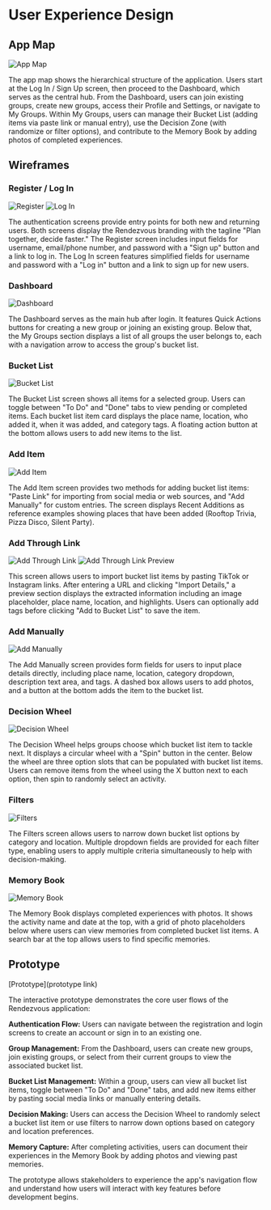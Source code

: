 # User Experience Design

## App Map

![App Map](ux-design/app-map.png)

The app map shows the hierarchical structure of the application. Users start at the Log In / Sign Up screen, then proceed to the Dashboard, which serves as the central hub. From the Dashboard, users can join existing groups, create new groups, access their Profile and Settings, or navigate to My Groups. Within My Groups, users can manage their Bucket List (adding items via paste link or manual entry), use the Decision Zone (with randomize or filter options), and contribute to the Memory Book by adding photos of completed experiences.

## Wireframes

### Register / Log In
![Register](ux-design/register.png)
![Log In](ux-design/login.png)

The authentication screens provide entry points for both new and returning users. Both screens display the Rendezvous branding with the tagline "Plan together, decide faster." The Register screen includes input fields for username, email/phone number, and password with a "Sign up" button and a link to log in. The Log In screen features simplified fields for username and password with a "Log in" button and a link to sign up for new users.

### Dashboard
![Dashboard](ux-design/dashboard.png)

The Dashboard serves as the main hub after login. It features Quick Actions buttons for creating a new group or joining an existing group. Below that, the My Groups section displays a list of all groups the user belongs to, each with a navigation arrow to access the group's bucket list.

### Bucket List
![Bucket List](ux-design/bucket-list.png)

The Bucket List screen shows all items for a selected group. Users can toggle between "To Do" and "Done" tabs to view pending or completed items. Each bucket list item card displays the place name, location, who added it, when it was added, and category tags. A floating action button at the bottom allows users to add new items to the list.

### Add Item
![Add Item](ux-design/add-item.png)

The Add Item screen provides two methods for adding bucket list items: "Paste Link" for importing from social media or web sources, and "Add Manually" for custom entries. The screen displays Recent Additions as reference examples showing places that have been added (Rooftop Trivia, Pizza Disco, Silent Party).

### Add Through Link
![Add Through Link](ux-design/add-through-link.png)
![Add Through Link Preview](ux-design/add-through-link-preview.png)

This screen allows users to import bucket list items by pasting TikTok or Instagram links. After entering a URL and clicking "Import Details," a preview section displays the extracted information including an image placeholder, place name, location, and highlights. Users can optionally add tags before clicking "Add to Bucket List" to save the item.

### Add Manually
![Add Manually](ux-design/add-manually.png)

The Add Manually screen provides form fields for users to input place details directly, including place name, location, category dropdown, description text area, and tags. A dashed box allows users to add photos, and a button at the bottom adds the item to the bucket list.

### Decision Wheel
![Decision Wheel](ux-design/decision-wheel.png)

The Decision Wheel helps groups choose which bucket list item to tackle next. It displays a circular wheel with a "Spin" button in the center. Below the wheel are three option slots that can be populated with bucket list items. Users can remove items from the wheel using the X button next to each option, then spin to randomly select an activity.

### Filters
![Filters](ux-design/filters.png)

The Filters screen allows users to narrow down bucket list options by category and location. Multiple dropdown fields are provided for each filter type, enabling users to apply multiple criteria simultaneously to help with decision-making.

### Memory Book
![Memory Book](ux-design/memory-book.png)

The Memory Book displays completed experiences with photos. It shows the activity name and date at the top, with a grid of photo placeholders below where users can view memories from completed bucket list items. A search bar at the top allows users to find specific memories.

## Prototype

[Prototype](prototype link)

The interactive prototype demonstrates the core user flows of the Rendezvous application:

**Authentication Flow:** Users can navigate between the registration and login screens to create an account or sign in to an existing one.

**Group Management:** From the Dashboard, users can create new groups, join existing groups, or select from their current groups to view the associated bucket list.

**Bucket List Management:** Within a group, users can view all bucket list items, toggle between "To Do" and "Done" tabs, and add new items either by pasting social media links or manually entering details.

**Decision Making:** Users can access the Decision Wheel to randomly select a bucket list item or use filters to narrow down options based on category and location preferences.

**Memory Capture:** After completing activities, users can document their experiences in the Memory Book by adding photos and viewing past memories.

The prototype allows stakeholders to experience the app's navigation flow and understand how users will interact with key features before development begins.
